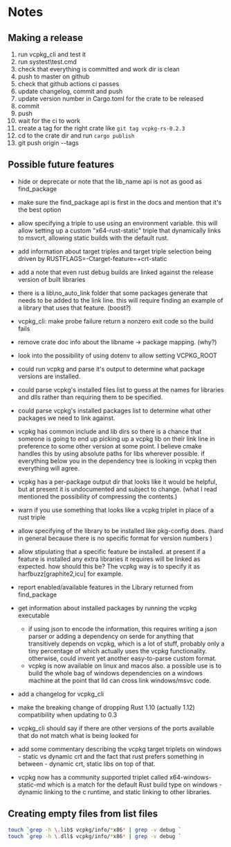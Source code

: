 # Notes

## Making a release

1. run vcpkg_cli and test it
1. run systest\test.cmd
1. check that everything is committed and work dir is clean
1. push to master on github
1. check that github actions ci passes
1. update changelog, commit and push
1. update version number in Cargo.toml for the crate to be released
1. commit
1. push
1. wait for the ci to work
1. create a tag for the right crate like `git tag vcpkg-rs-0.2.3`
1. cd to the crate dir and run `cargo publish`
1. git push origin --tags

## Possible future features

- hide or deprecate or note that the lib_name api is not as good as find_package

- make sure the find_package api is first in the docs and mention that it's the best option

- allow specifying a triple to use using an environment variable. this will allow setting up a custom "x64-rust-static" triple that dynamically links to msvcrt, allowing static builds with the default rust.

- add information about target triples and target triple selection being driven by RUSTFLAGS=-Ctarget-feature=+crt-static

- add a note that even rust debug builds are linked against the release version
  of built libraries

- there is a lib\no_auto_link folder that some packages generate that needs
  to be added to the link line. this will require finding an example of
  a library that uses that feature. (boost?)

- vcpkg_cli: make probe failure return a nonzero exit code so the build fails

- remove crate doc info about the libname -> package mapping. (why?)

- look into the possibility of using dotenv to allow setting VCPKG_ROOT

- could run vcpkg and parse it's output to determine what package versions are installed.

- could parse vcpkg's installed files list to guess at the names for libraries and dlls rather than requiring them to be specified.

- could parse vcpkg's installed packages list to determine what other packages we need to link against.

- vcpkg has common include and lib dirs so there is a chance that someone is going to end up picking up a vcpkg lib on their link line in preference to some other version at some point. I believe cmake handles this by using absolute paths for libs wherever possible. if everything below you in the dependency tree is looking in vcpkg then everything will agree.

- vcpkg has a per-package output dir that looks like it would be helpful, but at present it is undocumented and subject to change. (what I read mentioned the possibility of compressing the contents.)

- warn if you use something that looks like a vcpkg triplet in place of a rust triple

- allow specifying of the library to be installed like pkg-config does. (hard in general because there is no specific format for version numbers )

- allow stipulating that a specific feature be installed. at present if a feature is installed any extra libraries it requires will be linked as expected. how should this be? The vcpkg way is to specify it as harfbuzz[graphite2,icu] for example.

- report enabled/available features in the Library returned from find_package

- get information about installed packages by running the vcpkg executable

  - if using json to encode the information, this requires writing a json parser or adding a dependency on serde for anything that transitively depends on vcpkg, which is a lot of stuff, probably only a tiny percentage of which actually uses the vcpkg functionality. otherwise, could invent yet another easy-to-parse custom format.
  - vcpkg is now available on linux and macos also. a possible use is to build the whole bag of windows dependencies on a windows machine at the point that lld can cross link windows/msvc code.

- add a changelog for vcpkg_cli

- make the breaking change of dropping Rust 1.10 (actually 1.12) compatibility when updating to 0.3

- vcpkg_cli should say if there are other versions of the ports available that do not match what is being looked for

- add some commentary describing the vcpkg target triplets on windows - static vs dynamic crt and the fact that rust prefers something in between - dynamic crt, static libs on top of that.

- vcpkg now has a community supported triplet called x64-windows-static-md which is a match for the default Rust build type on windows - dynamic linking to the c runtime, and static linking to other libraries.

## Creating empty files from list files

```sh
touch `grep -h \.lib$ vcpkg/info/*x86* | grep -v debug `
touch `grep -h \.dll$ vcpkg/info/*x86* | grep -v debug `
```

